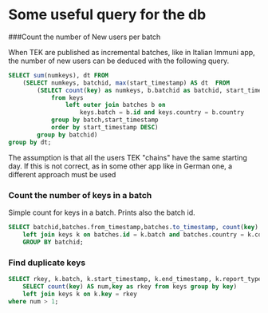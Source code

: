 # Some useful query for the db 

###Count the number of New users per batch

When TEK are published as incremental batches, like in Italian Immuni app,
the number of new users can be deduced with the following query.

```sql
SELECT sum(numkeys), dt FROM
    (SELECT numkeys, batchid, max(start_timestamp) AS dt  FROM
        (SELECT count(key) as numkeys, b.batchid as batchid, start_timestamp
            from keys
                left outer join batches b on
                    keys.batch = b.id and keys.country = b.country
            group by batch,start_timestamp
            order by start_timestamp DESC)
        group by batchid)
group by dt;
```

The assumption is that all the users TEK "chains" have the same starting day. If this is not
correct, as in some other app like in German one, a different approach must be used

### Count the number of keys in a batch

Simple count for keys in a batch. Prints also the batch id.

```sql
SELECT batchid,batches.from_timestamp,batches.to_timestamp, count(key) FROM batches
    left join keys k on batches.id = k.batch and batches.country = k.country
    GROUP BY batchid;
```

### Find duplicate keys

```sql
SELECT rkey, k.batch, k.start_timestamp, k.end_timestamp, k.report_type, k.days from (
    SELECT count(key) AS num,key as rkey from keys group by key)
    left join keys k on k.key = rkey
where num > 1;  
```

